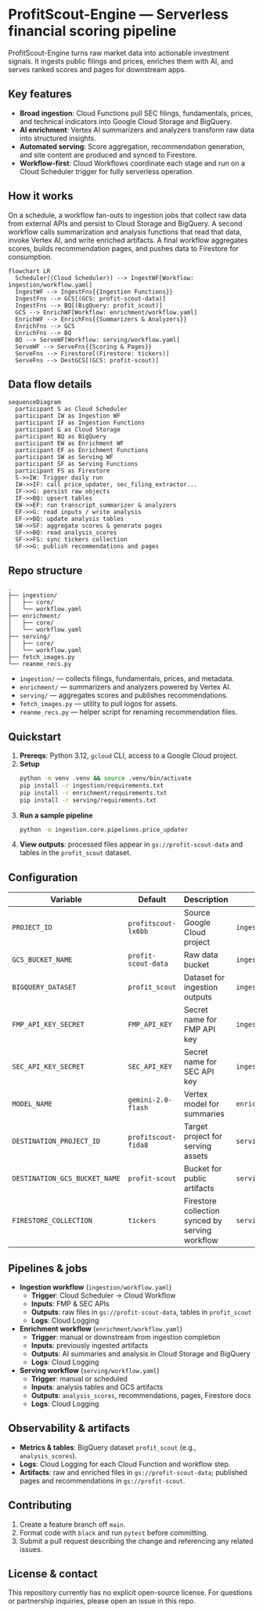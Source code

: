 # ProfitScout-Engine — Serverless financial scoring pipeline

ProfitScout-Engine turns raw market data into actionable investment signals. It ingests public filings and prices, enriches them with AI, and serves ranked scores and pages for downstream apps.

## Key features

- **Broad ingestion**: Cloud Functions pull SEC filings, fundamentals, prices, and technical indicators into Google Cloud Storage and BigQuery.
- **AI enrichment**: Vertex AI summarizers and analyzers transform raw data into structured insights.
- **Automated serving**: Score aggregation, recommendation generation, and site content are produced and synced to Firestore.
- **Workflow-first**: Cloud Workflows coordinate each stage and run on a Cloud Scheduler trigger for fully serverless operation.

## How it works

On a schedule, a workflow fan-outs to ingestion jobs that collect raw data from external APIs and persist to Cloud Storage and BigQuery. A second workflow calls summarization and analysis functions that read that data, invoke Vertex AI, and write enriched artifacts. A final workflow aggregates scores, builds recommendation pages, and pushes data to Firestore for consumption.

```mermaid
flowchart LR
  Scheduler((Cloud Scheduler)) --> IngestWF[Workflow: ingestion/workflow.yaml]
  IngestWF --> IngestFns{{Ingestion Functions}}
  IngestFns --> GCS[(GCS: profit-scout-data)]
  IngestFns --> BQ[(BigQuery: profit_scout)]
  GCS --> EnrichWF[Workflow: enrichment/workflow.yaml]
  EnrichWF --> EnrichFns{{Summarizers & Analyzers}}
  EnrichFns --> GCS
  EnrichFns --> BQ
  BQ --> ServeWF[Workflow: serving/workflow.yaml]
  ServeWF --> ServeFns{{Scoring & Pages}}
  ServeFns --> Firestore[(Firestore: tickers)]
  ServeFns --> DestGCS[(GCS: profit-scout)]
```

## Data flow details

```mermaid
sequenceDiagram
  participant S as Cloud Scheduler
  participant IW as Ingestion WF
  participant IF as Ingestion Functions
  participant G as Cloud Storage
  participant BQ as BigQuery
  participant EW as Enrichment WF
  participant EF as Enrichment Functions
  participant SW as Serving WF
  participant SF as Serving Functions
  participant FS as Firestore
  S->>IW: Trigger daily run
  IW->>IF: call price_updater, sec_filing_extractor...
  IF->>G: persist raw objects
  IF->>BQ: upsert tables
  EW->>EF: run transcript_summarizer & analyzers
  EF->>G: read inputs / write analysis
  EF->>BQ: update analysis tables
  SW->>SF: aggregate scores & generate pages
  SF->>BQ: read analysis_scores
  SF->>FS: sync tickers collection
  SF->>G: publish recommendations and pages
```

## Repo structure

```
.
├── ingestion/
│   ├── core/
│   └── workflow.yaml
├── enrichment/
│   ├── core/
│   └── workflow.yaml
├── serving/
│   ├── core/
│   └── workflow.yaml
├── fetch_images.py
└── reanme_recs.py
```

- `ingestion/` — collects filings, fundamentals, prices, and metadata.
- `enrichment/` — summarizers and analyzers powered by Vertex AI.
- `serving/` — aggregates scores and publishes recommendations.
- `fetch_images.py` — utility to pull logos for assets.
- `reanme_recs.py` — helper script for renaming recommendation files.

## Quickstart

1. **Prereqs**: Python 3.12, `gcloud` CLI, access to a Google Cloud project.
2. **Setup**
   ```bash
   python -m venv .venv && source .venv/bin/activate
   pip install -r ingestion/requirements.txt
   pip install -r enrichment/requirements.txt
   pip install -r serving/requirements.txt
   ```
3. **Run a sample pipeline**
   ```bash
   python -m ingestion.core.pipelines.price_updater
   ```
4. **View outputs**: processed files appear in `gs://profit-scout-data` and tables in the `profit_scout` dataset.

## Configuration

| Variable | Default | Description | Location |
| --- | --- | --- | --- |
| `PROJECT_ID` | `profitscout-lx6bb` | Source Google Cloud project | `ingestion/core/config.py` |
| `GCS_BUCKET_NAME` | `profit-scout-data` | Raw data bucket | `ingestion/core/config.py` |
| `BIGQUERY_DATASET` | `profit_scout` | Dataset for ingestion outputs | `ingestion/core/config.py` |
| `FMP_API_KEY_SECRET` | `FMP_API_KEY` | Secret name for FMP API key | `ingestion/core/config.py` |
| `SEC_API_KEY_SECRET` | `SEC_API_KEY` | Secret name for SEC API key | `ingestion/core/config.py` |
| `MODEL_NAME` | `gemini-2.0-flash` | Vertex model for summaries | `enrichment/core/config.py` |
| `DESTINATION_PROJECT_ID` | `profitscout-fida8` | Target project for serving assets | `serving/core/config.py` |
| `DESTINATION_GCS_BUCKET_NAME` | `profit-scout` | Bucket for public artifacts | `serving/core/config.py` |
| `FIRESTORE_COLLECTION` | `tickers` | Firestore collection synced by serving workflow | `serving/core/config.py` |

## Pipelines & jobs

- **Ingestion workflow** (`ingestion/workflow.yaml`)
  - **Trigger**: Cloud Scheduler → Cloud Workflow
  - **Inputs**: FMP & SEC APIs
  - **Outputs**: raw files in `gs://profit-scout-data`, tables in `profit_scout`
  - **Logs**: Cloud Logging
- **Enrichment workflow** (`enrichment/workflow.yaml`)
  - **Trigger**: manual or downstream from ingestion completion
  - **Inputs**: previously ingested artifacts
  - **Outputs**: AI summaries and analysis in Cloud Storage and BigQuery
  - **Logs**: Cloud Logging
- **Serving workflow** (`serving/workflow.yaml`)
  - **Trigger**: manual or scheduled
  - **Inputs**: analysis tables and GCS artifacts
  - **Outputs**: `analysis_scores`, recommendations, pages, Firestore docs
  - **Logs**: Cloud Logging

## Observability & artifacts

- **Metrics & tables**: BigQuery dataset `profit_scout` (e.g., `analysis_scores`).
- **Logs**: Cloud Logging for each Cloud Function and workflow step.
- **Artifacts**: raw and enriched files in `gs://profit-scout-data`; published pages and recommendations in `gs://profit-scout`.

## Contributing

1. Create a feature branch off `main`.
2. Format code with `black` and run `pytest` before committing.
3. Submit a pull request describing the change and referencing any related issues.

## License & contact

This repository currently has no explicit open-source license. For questions or partnership inquiries, please open an issue in this repo.

